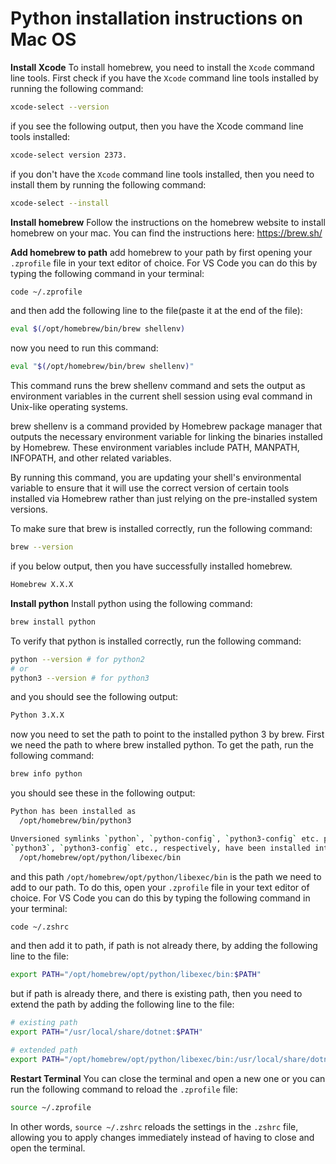 # Python installation instructions on Mac OS

**Install Xcode**
To install homebrew, you need to install the `Xcode` command line tools.
First check if you have the `Xcode` command line tools installed by
running the following command:

```bash
xcode-select --version
```

if you see the following output, then you have the Xcode command line tools installed:

```bash
xcode-select version 2373.
```

if you don't have the `Xcode` command line tools installed, then you
need to install them by running the following command:

```bash
xcode-select --install
```

**Install homebrew**
Follow the instructions on the homebrew website to install homebrew on
your mac. You can find the instructions here: <https://brew.sh/>

**Add homebrew to path**
add homebrew to your path by first opening your `.zprofile` file in your
text editor of choice. For VS Code you can do this by typing the
following command in your terminal:

```bash
code ~/.zprofile
```

and then add the following line to the file(paste it at the end of the file):

```bash
eval $(/opt/homebrew/bin/brew shellenv)
```

now you need to run this command:

```bash
eval "$(/opt/homebrew/bin/brew shellenv)"
```

This command runs the brew shellenv command and sets the output as
environment variables in the current shell session using eval command in
Unix-like operating systems.

brew shellenv is a command provided by Homebrew package manager that
outputs the necessary environment variable for linking the binaries
installed by Homebrew. These environment variables include PATH,
MANPATH, INFOPATH, and other related variables.

By running this command, you are updating your shell's environmental
variable to ensure that it will use the correct version of certain tools
installed via Homebrew rather than just relying on the pre-installed
system versions.

To make sure that brew is installed correctly, run the following command:

```bash
brew --version
```

if you  below output, then you have successfully installed homebrew.

```bash
Homebrew X.X.X
```

**Install python**
Install python using the following command:

```bash
brew install python
```

To verify that python is installed correctly, run the following command:

```bash
python --version # for python2
# or
python3 --version # for python3
```

and you should see the following output:

```bash
Python 3.X.X
```

now you need to set the path to point to the installed python 3 by brew.
First we need the path to where brew installed python. To get the path,
run the following command:

```bash
brew info python
```

you should see these in the following output:

```bash
Python has been installed as
  /opt/homebrew/bin/python3

Unversioned symlinks `python`, `python-config`, `python3-config` etc. pointing to
`python3`, `python3-config` etc., respectively, have been installed into
  /opt/homebrew/opt/python/libexec/bin 
```

and this path `/opt/homebrew/opt/python/libexec/bin` is the path we need
to add to our path. To do this, open your `.zprofile` file in your text
editor of choice. For VS Code you can do this by typing the following
command in your terminal:

```bash
code ~/.zshrc
```

and then add it to path, if path is not already there, by adding the
following line to the file:

```bash
export PATH="/opt/homebrew/opt/python/libexec/bin:$PATH"
```

but if path is already there, and there is existing path, then you need
to extend the path by adding the following line to the file:

```bash
# existing path
export PATH="/usr/local/share/dotnet:$PATH"

# extended path
export PATH="/opt/homebrew/opt/python/libexec/bin:/usr/local/share/dotnet:$PATH"
```

**Restart Terminal**
You can close the terminal and open a new one or you can run the
following command to reload the `.zprofile` file:

```bash
source ~/.zprofile
```

In other words, `source ~/.zshrc` reloads the settings in the `.zshrc`
file, allowing you to apply changes immediately instead of having to
close and open the terminal.
